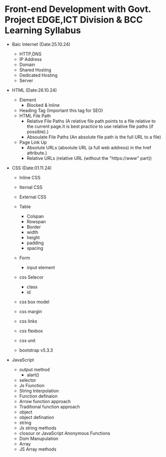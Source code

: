 # Front-end Development with Govt. Project EDGE,ICT Division & BCC Learning Syllabus

- Baic Internet (Date:25.10.24)
  - HTTP,DNS
  - IP Address
  - Domain
  - Shared Hosting
  - Dedicated Hosting
  - Server

- HTML (Date:26.10.24)
  - Element
    - Blocked & Inline
  - Heading Tag (Important this tag for SEO)
  - HTML File Path
    - Relative File Paths (A relative file path points to a file relative to the current page.It is best practice to use relative file paths (if possible).)
    - Absoulate File Paths (An absolute file path is the full URL to a file)
  - Page Link Up
    - Absolute URLs (absolute URL (a full web address) in the href attribute.)
    - Relative URLs (relative URL (without the "https://www" part))
    
- CSS (Date:01.11.24)
   - Inline CSS
   - Iternal CSS
   - External CSS
   - Table
      - Colspan
      - Rowspan
      - Border
      - width
      - height
      - padding
      - spacing
   
   - Form
      - input element
   - css Selecor
      - class
      - id
   - css box model
   - css margin
   - css links
   - css flexbox
   - css unit 
   - bootstrap v5.3.3

- JavaScript 
   - output method
      - alart()
   - selector
   - Js Fiunction
   - String Interpolation
   - Function definaion
   - Arrow function approach
   - Traditional function approach
   - object
   - object defination
   - string
   - Js string methods
   - closour or JavaScript Anonymous Functions
   - Dom Manupulation
   - Array
   - JS Array methods














